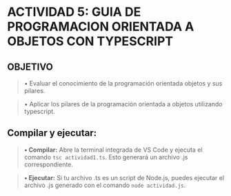 # ACTIVIDAD 5: GUIA DE PROGRAMACION ORIENTADA A OBJETOS CON TYPESCRIPT

## OBJETIVO

> •	Evaluar el conocimiento de la programación orientada objetos y sus pilares.

> •	Aplicar los pilares de la programación orientada a objetos utilizando typescript.

## Compilar y ejecutar:

> **• Compilar:** Abre la terminal integrada de VS Code y ejecuta el comando `tsc actividad1.ts`. Esto generará un archivo .js correspondiente.

> **• Ejecutar:** Si tu archivo .ts es un script de Node.js, puedes ejecutar el archivo .js generado con el comando `node actividad.js`.
